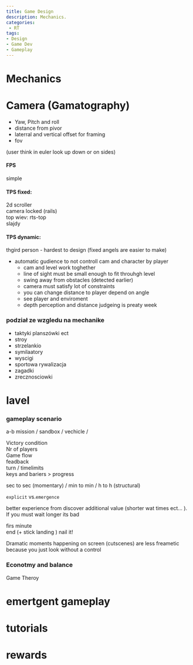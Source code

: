 ```yaml
---
title: Game Design
description: Mechanics.
categories:
 - RT
tags:
- Design
- Game Dev
- Gameplay
---
```


# Mechanics   

# Camera (Gamatography)

- Yaw, Pitch and roll
- distance from pivor
- laterral and vertical offset for framing
- fov

(user think in euler look up down or on sides)

####  FPS
simple

####  TPS fixed:
2d scroller   
camera locked  (rails)    
top wiev: rts-top   
slajdy   

####  TPS dynamic:
thgird person - hardest to design  (fixed angels are easier to make)
- automatic gudience to not controll cam and character by player
   - cam and level work toghether
   - line of sight must be small enough to fit throuhgh level
   - swing away from obstacles (detected earlier)
   - camera must satisfy lot of constraints
   - you can change distance to player depend on angle
   - see player and enviroment
   - depth perception and distance judgeing is preaty week



### podział ze wzgledu na mechanike
- taktyki planszówki ect
- stroy
- strzelankio
- symilaatory
- wyscigi
- sportowa rywalizacja
- zagadki
- zrecznosciowki


# lavel

### gameplay scenario
a-b mission / sandbox / vechicle /

Victory condition   
Nr of players  
Game flow   
feadback      
turn / timelimits   
keys and bariers > progress   

sec to sec (momentary) / min to min / h to h (structural)   

`explicit` vs.`emergence`



better experience from discover additional value (shorter wat times ect... ). If you must wait longer its bad   






firs minute     
end (+ stick landing ) nail it!    

Dramatic moments happening  on screen (cutscenes) are less freametic because you just look without a control

### Econotmy and balance

Game Theroy

# emertgent gameplay
# tutorials
# rewards
